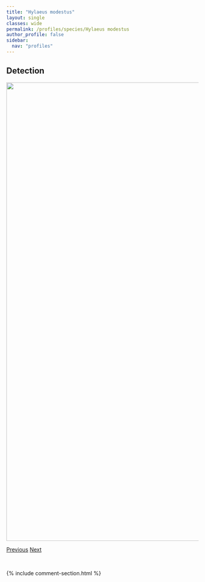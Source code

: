 ```yaml
---
title: "Hylaeus modestus"
layout: single
classes: wide
permalink: /profiles/species/Hylaeus modestus
author_profile: false
sidebar:
  nav: "profiles"
---
```


<h2>Detection</h2>

<a href="/ANBC/assets/figures/species/Hylaeus modestus/range-map.png">
<img src="/ANBC/assets/figures/species/Hylaeus modestus/range-map.png" height = "1200" width = "800">
</a>

<a href="/profiles/species/Hylaeus annulatus" class="pagination--pager" title="PreviousName">Previous</a> <a href="/profiles/species/Lasioglossum athabascense" class="pagination--pager" title="NextName">Next</a>

<p>&nbsp;</p>

{% include comment-section.html %}
